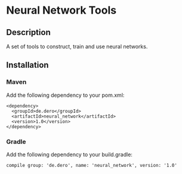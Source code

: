 # Neural Network Tools

## Description

A set of tools to construct, train and use neural networks.

## Installation

### Maven

Add the following dependency to your pom.xml:

```
<dependency>
  <groupId>de.dero</groupId>
  <artifactId>neural_network</artifactId>
  <version>1.0</version>
</dependency>
```

### Gradle

Add the following dependency to your build.gradle:
```
compile group: 'de.dero', name: 'neural_network', version: '1.0'
```
